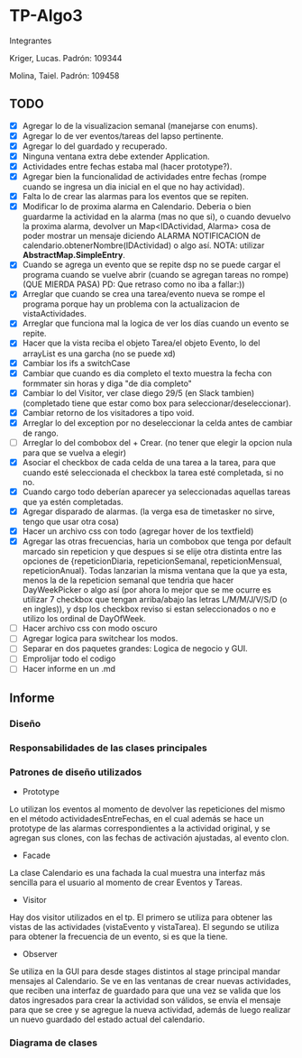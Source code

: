 # TP-Algo3

Integrantes
  
Kriger, Lucas. Padrón: 109344

Molina, Taiel. Padrón: 109458

## TODO

- [X] Agregar lo de la visualizacion semanal (manejarse con enums).
- [X] Agregar lo de ver eventos/tareas del lapso pertinente.
- [X] Agregar lo del guardado y recuperado.
- [X] Ninguna ventana extra debe extender Application.
- [X] Actividades entre fechas estaba mal (hacer prototype?).
- [X] Agregar bien la funcionalidad de actividades entre fechas (rompe cuando se ingresa un dia inicial en el que no hay actividad).
- [X] Falta lo de crear las alarmas para los eventos que se repiten. 
- [X] Modificar lo de proxima alarma en Calendario. Deberia o bien guardarme la actividad en la alarma (mas no que si), o cuando devuelvo la proxima alarma, devolver
un Map<IDActividad, Alarma> cosa de poder mostrar un mensaje diciendo ALARMA NOTIFICACION de calendario.obtenerNombre(IDActividad) o algo así.
NOTA: utilizar **AbstractMap.SimpleEntry**.
- [X] Cuando se agrega un evento que se repite dsp no se puede cargar el programa cuando se vuelve abrir (cuando se agregan tareas no rompe) (QUE MIERDA PASA)
PD: Que retraso como no iba a fallar:))
- [X] Arreglar que cuando se crea una tarea/evento nueva se rompe el programa porque hay un problema con la actualizacion de vistaActividades.
- [X] Arreglar que funciona mal la logica de ver los días cuando un evento se repite.
- [X] Hacer que la vista reciba el objeto Tarea/el objeto Evento, lo del arrayList es una garcha (no se puede xd)
- [X] Cambiar los ifs a switchCase
- [X] Cambiar que cuando es dia completo el texto muestra la fecha con formmater sin horas y diga "de dia completo"
- [X] Cambiar lo del Visitor, ver clase diego 29/5 (en Slack tambien) (completado tiene que estar como box para seleccionar/deseleccionar).
- [X] Cambiar retorno de los visitadores a tipo void.
- [X] Arreglar lo del exception por no deseleccionar la celda antes de cambiar de rango.
- [ ] Arreglar lo del combobox del + Crear. (no tener que elegir la opcion nula para que se vuelva a elegir)
- [X] Asociar el checkbox de cada celda de una tarea a la tarea, para que cuando esté seleccionada el checkbox la tarea esté completada, si no no.
- [X] Cuando cargo todo deberían aparecer ya seleccionadas aquellas tareas que ya estén completadas.
- [X] Agregar disparado de alarmas. (la verga esa de timetasker no sirve, tengo que usar otra cosa)
- [X] Hacer un archivo css con todo (agregar hover de los textfield)
- [X] Agregar las otras frecuencias, haria un combobox que tenga por default marcado sin repeticion y que despues si se elije otra distinta entre las opciones de {repeticionDiaria, repeticionSemanal, repeticionMensual, repeticionAnual}. Todas lanzarian la misma ventana que la que ya esta, menos la de la repeticion semanal que tendria que hacer DayWeekPicker o algo así (por ahora lo mejor que se me ocurre es utilizar 7 checkbox que tengan arriba/abajo las letras L/M/M/J/V/S/D (o en ingles)), y dsp los checkbox reviso si estan seleccionados o no e utilizo los ordinal de DayOfWeek.
- [ ] Hacer archivo css con modo oscuro
- [ ] Agregar logica para switchear los modos.
- [ ] Separar en dos paquetes grandes: Logica de negocio y GUI.
- [ ] Emprolijar todo el codigo
- [ ] Hacer informe en un .md

## Informe

### Diseño



### Responsabilidades de las clases principales




### Patrones de diseño utilizados

- Prototype

Lo utilizan los eventos al momento de devolver las repeticiones del mismo en el método actividadesEntreFechas, en el cual además se hace un prototype de las alarmas
correspondientes a la actividad original, y se agregan sus clones, con las fechas de activación ajustadas, al evento clon.

- Facade

La clase Calendario es una fachada la cual muestra una interfaz más sencilla para el usuario al momento de crear Eventos y Tareas.

- Visitor

Hay dos visitor utilizados en el tp. El primero se utiliza para obtener las vistas de las actividades (vistaEvento y vistaTarea). El segundo se utiliza para obtener
la frecuencia de un evento, si es que la tiene.

- Observer

Se utiliza en la GUI para desde stages distintos al stage principal mandar mensajes al Calendario. Se ve en las ventanas de crear nuevas actividades, que reciben una interfaz de guardado para que una vez se valida que los datos ingresados para crear la actividad son válidos, se envía el mensaje para que se cree y se agregue la nueva actividad, además de luego realizar un nuevo guardado del estado actual del calendario.


### Diagrama de clases
